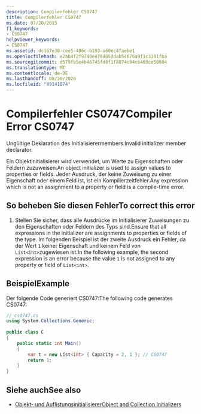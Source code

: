 ```yaml
---
description: Compilerfehler CS0747
title: Compilerfehler CS0747
ms.date: 07/20/2015
f1_keywords:
- CS0747
helpviewer_keywords:
- CS0747
ms.assetid: dc1b7e38-cee5-406c-b193-a60ec4faebe1
ms.openlocfilehash: e2ab4f2f9740e4784053dab54676a9f1c3301fba
ms.sourcegitcommit: d579fb5e4b46745fd0f1f8874c94c6469ce58604
ms.translationtype: MT
ms.contentlocale: de-DE
ms.lasthandoff: 08/30/2020
ms.locfileid: "89141074"
---
```

# <a name="compiler-error-cs0747"></a><span data-ttu-id="c337e-103">Compilerfehler CS0747</span><span class="sxs-lookup"><span data-stu-id="c337e-103">Compiler Error CS0747</span></span>
<span data-ttu-id="c337e-104">Ungültige Deklaration des Initialisierermembers.</span><span class="sxs-lookup"><span data-stu-id="c337e-104">Invalid initializer member declarator.</span></span>  
  
 <span data-ttu-id="c337e-105">Ein Objektinitialisierer wird verwendet, um Werte zu Eigenschaften oder Feldern zuzuweisen.</span><span class="sxs-lookup"><span data-stu-id="c337e-105">An object initializer is used to assign values to properties or fields.</span></span> <span data-ttu-id="c337e-106">Jeder Ausdruck, der keine Zuweisung zu einer Eigenschaft oder einem Feld ist, ist ein Kompilierzeitfehler.</span><span class="sxs-lookup"><span data-stu-id="c337e-106">Any expression which is not an assignment to a property or field is a compile-time error.</span></span>  
  
## <a name="to-correct-this-error"></a><span data-ttu-id="c337e-107">So beheben Sie diesen Fehler</span><span class="sxs-lookup"><span data-stu-id="c337e-107">To correct this error</span></span>  
  
1. <span data-ttu-id="c337e-108">Stellen Sie sicher, dass alle Ausdrücke im Initialisierer Zuweisungen zu den Eigenschaften oder Feldern des Typs sind.</span><span class="sxs-lookup"><span data-stu-id="c337e-108">Ensure that all expressions in the initializer are assignments to properties or fields of the type.</span></span> <span data-ttu-id="c337e-109">Im folgenden Beispiel ist der zweite Ausdruck ein Fehler, da der Wert `1` keiner Eigenschaft und keinem Feld von `List<int>`zugewiesen ist.</span><span class="sxs-lookup"><span data-stu-id="c337e-109">In the following example, the second expression is an error because the value `1` is not assigned to any property or field of `List<int>`.</span></span>  
  
## <a name="example"></a><span data-ttu-id="c337e-110">Beispiel</span><span class="sxs-lookup"><span data-stu-id="c337e-110">Example</span></span>  
 <span data-ttu-id="c337e-111">Der folgende Code generiert CS0747:</span><span class="sxs-lookup"><span data-stu-id="c337e-111">The following code generates CS0747:</span></span>  
  
```csharp  
// cs0747.cs  
using System.Collections.Generic;  
  
public class C  
{  
    public static int Main()  
    {  
        var t = new List<int> { Capacity = 2, 1 }; // CS0747  
        return 1;  
    }  
}  
```  
  
## <a name="see-also"></a><span data-ttu-id="c337e-112">Siehe auch</span><span class="sxs-lookup"><span data-stu-id="c337e-112">See also</span></span>

- [<span data-ttu-id="c337e-113">Objekt- und Auflistungsinitialisierer</span><span class="sxs-lookup"><span data-stu-id="c337e-113">Object and Collection Initializers</span></span>](../programming-guide/classes-and-structs/object-and-collection-initializers.md)

